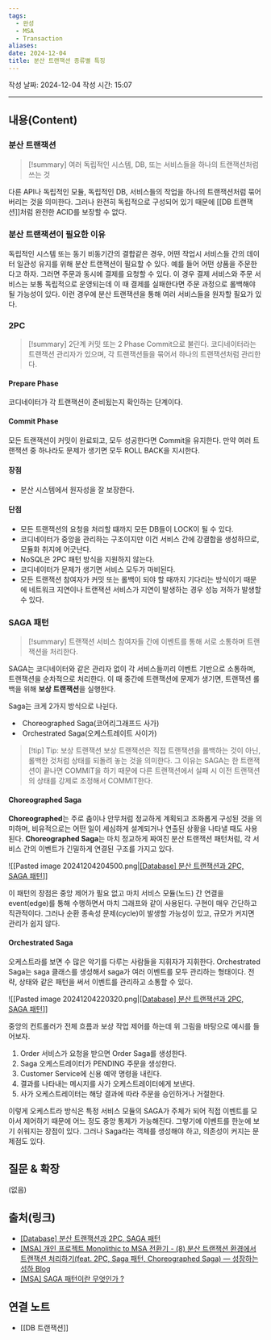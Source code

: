 ```yaml
---
tags:
  - 완성
  - MSA
  - Transaction
aliases: 
date: 2024-12-04
title: 분산 트랜잭션 종류별 특징
---
```

작성 날짜: 2024-12-04
작성 시간: 15:07


----
## 내용(Content)

### 분산 트랜잭션

>[!summary]
>여러 독립적인 시스템, DB, 또는 서비스들을 하나의 트랜잭션처럼 쓰는 것

다른 API나 독립적인 모듈, 독립적인 DB, 서비스들의 작업을 하나의 트랜잭션처럼 묶어버리는 것을 의미한다. 그러나 완전히 독립적으로 구성되어 있기 때문에 [[DB 트랜잭션]]처럼 완전한 ACID를 보장할 수 없다.

### 분산 트랜잭션이 필요한 이유

독립적인 시스템 또는 동기 비동기간의 결합같은 경우, 어떤 작업시 서비스들 간의 데이터 일관성 유지를 위해 분산 트랜잭션이 필요할 수 있다. 예를 들어 어떤 상품을 주문한다고 하자. 그러면 주문과 동시에 결제를 요청할 수 있다. 이 경우 결제 서비스와 주문 서비스는 보통 독립적으로 운영되는데 이 때 결제를 실패한다면 주문 과정으로 롤백해야 될 가능성이 있다. 이런 경우에 분산 트랜잭션을 통해 여러 서비스들을 원자할 필요가 있다.

### 2PC

>[!summary]
>2단계 커밋 또는 2 Phase Commit으로 불린다. 코디네이터라는 트랜잭션 관리자가 있으며, 각 트랜잭션들을 묶어서 하나의 트랜잭션처럼 관리한다.


#### Prepare Phase

코디네이터가 각 트랜잭션이 준비됬는지 확인하는 단계이다.


#### Commit Phase

모든 트랜잭션이 커밋이 완료되고, 모두 성공한다면 Commit을 유지한다. 만약 여러 트랜잭션 중 하나라도 문제가 생기면 모두 ROLL BACK을 지시한다.

#### 장점

- 분산 시스템에서 원자성을 잘 보장한다.

####  단점

- 모든 트랜잭션의 요청을 처리할 떄까지 모든 DB들이 LOCK이 될 수 있다.
- 코디네이터가 중앙을 관리하는 구조이지만 이건 서비스 간에 강결합을 생성하므로, 모듈화 취지에 어긋난다.
- NoSQL은 2PC 패턴 방식을 지원하지 않는다.
- 코디네이터가 문제가 생기면 서비스 모두가 마비된다.
- 모든 트랜잭션 참여자가 커밋 또는 롤백이 되야 할 때까지 기다리는 방식이기 때문에 네트워크 지연이나 트랜잭션 서비스가 지연이 발생하는 경우 성능 저하가 발생할 수 있다.

### SAGA 패턴

>[!summary]
>트랜잭션 서비스 참여자들 간에 이벤트를 통해 서로 소통하며 트랜잭션을 처리한다.

SAGA는 코디네이터와 같은 관리자 없이 각 서비스들끼리 이벤트 기반으로 소통하며, 트랜잭션을 순차적으로 처리한다. 이 때 중간에 트랜잭션에 문제가 생기면, 트랜잭션 롤백을 위해 **보상 트랜잭션**을 실행한다.

Saga는 크게 2가지 방식으로 나뉜다.

-  Choreographed Saga(코어리그래프드 사가)
-  Orchestrated Saga(오케스트레이트 사이가)


>[!tip] Tip: 보상 트랜잭션
>보상 트랜잭션은 직접 트랜잭션을 롤백하는 것이 아닌, 롤백한 것처럼 상태를 되돌려 놓는 것을 의미한다. 그 이유는 SAGA는 한 트랜잭션이 끝나면 COMMIT을 하기 때문에 다른 트랜잭션에서 실패 시 이전 트랜잭션의 상태를 강제로 조정해서 COMMIT한다.

#### Choreographed Saga

**Choreographed**는 주로 춤이나 안무처럼 정교하게 계획되고 조화롭게 구성된 것을 의미하며, 비유적으로는 어떤 일이 세심하게 설계되거나 연출된 상황을 나타낼 때도 사용된다. **Choreographed Saga**는 마치 정교하게 짜여진 분산 트랜잭션 패턴처럼, 각 서비스 간의 이벤트가 긴밀하게 연결된 구조를 가지고 있다.

![[Pasted image 20241204204500.png|[\[Database\] 분산 트랜잭션과 2PC, SAGA 패턴](https://bezzang2.tistory.com/233)]]

이 패턴의 장점은 중앙 제어가 필요 없고 마치 서비스 모듈(노드) 간 연결을 event(edge)를 통해 수행하면서 마치 그래프와 같이 사용된다. 구현이 매우 간단하고 직관적이다. 그러나 순환 종속성 문제(cycle)이 발생할 가능성이 있고, 규모가 커지면 관리가 쉽지 않다. 

#### Orchestrated Saga

오케스트라를 보면 수 많은 악기를 다루는 사람들을 지휘자가 지휘한다. Orchestrated Saga는 saga 클래스를 생성해서 saga가 여러 이벤트를 모두 관리하는 형태이다. 전략, 상태와 같은 패턴을 써서 이벤트를 관리하고 소통할 수 있다. 

![[Pasted image 20241204220320.png|[\[Database\] 분산 트랜잭션과 2PC, SAGA 패턴](https://bezzang2.tistory.com/233)]]

중앙의 컨트롤러가 전체 흐름과 보상 작업 제어를 하는데 위 그림을 바탕으로 예시를 들어보자.

1. Order 서비스가 요청을 받으면 Order Saga를 생성한다.
2. Saga 오케스트레이터가 PENDING 주문을 생성한다.
3. Customer Service에 신용 예약 명령을 내린다.
4. 결과를 나타내는 메시지를 사가 오케스트레이터에게 보낸다.
5. 사가 오케스트레이터는 해당 결과에 따라 주문을 승인하거나 거절한다.

이렇게 오케스트라 방식은 특정 서비스 모듈의 SAGA가 주체가 되어 직접 이벤트를 모아서 제어하기 때문에 어느 정도 중앙 통제가 가능해진다. 그렇기에 이벤트를 한눈에 보기 쉬워지는 장점이 있다. 그러나 Saga라는 객체를 생성해야 하고, 의존성이 커지는 문제점도 있다.


## 질문 & 확장

(없음)

## 출처(링크)

- [\[Database\] 분산 트랜잭션과 2PC, SAGA 패턴](https://bezzang2.tistory.com/233)
- [\[MSA\] 개인 프로젝트 Monolithic to MSA 전환기 - (8) 분산 트랜잭션 환경에서 트랜잭션 처리하기(feat. 2PC, Saga 패턴, Choreographed Saga) — 성장하는 성하 Blog](https://ksh-coding.tistory.com/143#3.%20%08Saga%20%ED%8C%A8%ED%84%B4-1)
- [\[MSA\] SAGA 패턴이란 무엇인가 ?](https://digitalbourgeois.tistory.com/193)


## 연결 노트

- [[DB 트랜잭션]]








